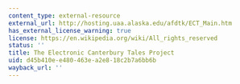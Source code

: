 ```yaml
---
content_type: external-resource
external_url: http://hosting.uaa.alaska.edu/afdtk/ECT_Main.htm
has_external_license_warning: true
license: https://en.wikipedia.org/wiki/All_rights_reserved
status: ''
title: The Electronic Canterbury Tales Project
uid: d45b410e-e480-463e-a2e8-18c2b7a6bb6b
wayback_url: ''
---
```

